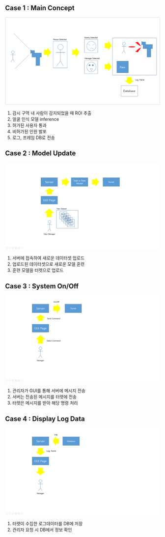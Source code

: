 ## Case 1 : Main Concept

![./media/1_MainConcept.png](./media/1_MainConcept.png)

1. 감시 구역 내 사람이 감지되었을 때 ROI 추출
1. 얼굴 인식 모델 inference
1. 허가된 사용자 통과
1. 비허가된 인원 발포
1. 로그, 프레임 DB로 전송

## Case 2 : Model Update

![./media/2_ModelUpdate.png](./media/2_ModelUpdate.png)

1. 서버에 접속하여 새로운 데이터셋 업로드
1. 업로드된 데이터셋으로 새로운 모델 훈련
1. 훈련 모델을 터렛으로 업로드

## Case 3 : System On/Off

![./media/3_OnOff.png](./media/3_OnOff.png)

1. 관리자가 GUI를 통해 서버에 메시지 전송
1. 서버는 전송된 메시지를 터렛에 전송
1. 터렛은 메시지를 받아 해당 명령 처리

## Case 4 : Display Log Data

![./media/4_Log.png](./media/4_Log.png)

1. 터렛이 수집한 로그데이터를 DB에 저장
1. 관리자 요청 시 DB에서 정보 확인
